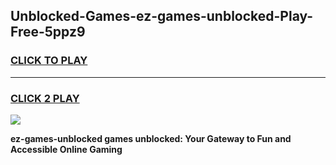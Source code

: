 
## Unblocked-Games-ez-games-unblocked-Play-Free-5ppz9
<h3>
<a href="https://premium76.site?title=ez-games-unblocked&ref=18A1">CLICK TO PLAY</a></h3>
<hr>

<h3>
<a href="https://premium76.site?title=ez-games-unblocked&ref=18A1">CLICK 2 PLAY</a>
  
</h3>

<a href="https://premium76.site?title=ez-games-unblocked&ref=18A1"><img src="https://clearcache.store/games.png"></a>


**ez-games-unblocked games unblocked: Your Gateway to Fun and Accessible Online Gaming**
